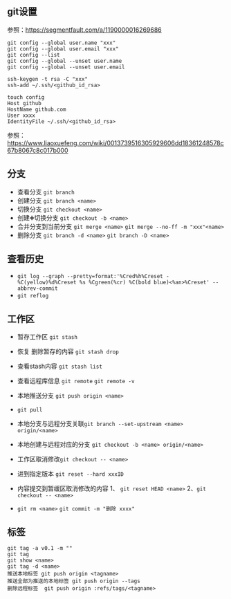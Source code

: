 ## git设置

参照：https://segmentfault.com/a/1190000016269686

```
git config --global user.name "xxx"
git config --global user.email "xxx"
git config --list
git config --global --unset user.name
git config --global --unset user.email

ssh-keygen -t rsa -C "xxx"
ssh-add ~/.ssh/<github_id_rsa>

touch config
Host github 
HostName github.com 
User xxxx 
IdentityFile ~/.ssh/<github_id_rsa>
```



参照：https://www.liaoxuefeng.com/wiki/0013739516305929606dd18361248578c67b8067c8c017b000

## 分支

- 查看分支 `git branch`
- 创建分支 `git branch <name>`
- 切换分支 `git checkout <name>`
- 创建➕切换分支 `git checkout -b <name>`
- 合并分支到当前分支 `git merge <name>`   `git merge --no-ff -m "xxx"<name>`
- 删除分支 `git branch -d <name>`   `git branch -D <name>`

## 查看历史

- `git log --graph --pretty=format:'%Cred%h%Creset -%C(yellow)%d%Creset %s %Cgreen(%cr) %C(bold blue)<%an>%Creset' --abbrev-commit`
- `git reflog`

## 工作区

- 暂存工作区 `git stash`
- 恢复 删除暂存的内容 `git stash drop`
- 查看stash内容 `git stash list`



- 查看远程库信息 `git remote`    `git remote -v`
- 本地推送分支 `git push origin <name>`
- `git pull`
- 本地分支与远程分支关联`git branch --set-upstream <name> origin/<name>`
- 本地创建与远程对应的分支 `git checkout -b <name> origin/<name>`
- 工作区取消修改`git checkout -- <name>`
- 进到指定版本 `git reset --hard xxxID`
- 内容提交到暂缓区取消修改的内容  1、 `git reset HEAD <name>`  2、`git checkout -- <name>`
- `git rm <name>`  `git commit -m "删除 xxxx"`



## 标签

 ```
git tag -a v0.1 -m ""
git tag 
git show <name>
git tag -d <name>
推送本地标签 git push origin <tagname>
推送全部为推送的本地标签 git push origin --tags
删除远程标签  git push origin :refs/tags/<tagname>
 ```

